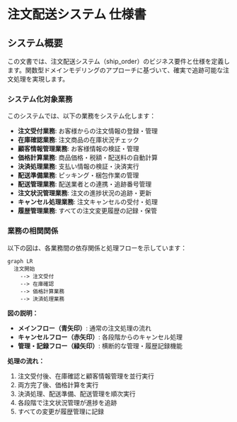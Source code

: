 # 注文配送システム 仕様書

## システム概要

この文書では、注文配送システム（ship_order）のビジネス要件と仕様を定義します。関数型ドメインモデリングのアプローチに基づいて、確実で追跡可能な注文処理を実現します。

### システム化対象業務

このシステムでは、以下の業務をシステム化します：

- **注文受付業務**: お客様からの注文情報の登録・管理
- **在庫確認業務**: 注文商品の在庫状況チェック
- **顧客情報管理業務**: お客様情報の検証・管理
- **価格計算業務**: 商品価格・税額・配送料の自動計算
- **決済処理業務**: 支払い情報の検証・決済実行
- **配送準備業務**: ピッキング・梱包作業の管理
- **配送管理業務**: 配送業者との連携・追跡番号管理
- **注文状況管理業務**: 注文の進捗状況の追跡・更新
- **キャンセル処理業務**: 注文キャンセルの受付・処理
- **履歴管理業務**: すべての注文変更履歴の記録・保管

### 業務の相関関係

以下の図は、各業務間の依存関係と処理フローを示しています：

```mermaid
graph LR
  注文開始
    --> 注文受付
    --> 在庫確認
    --> 価格計算業務
    --> 決済処理業務
```

**図の説明：**
- **メインフロー（青矢印）**: 通常の注文処理の流れ
- **キャンセルフロー（赤矢印）**: 各段階からのキャンセル処理
- **管理・記録フロー（緑矢印）**: 横断的な管理・履歴記録機能

**処理の流れ：**
1. 注文受付後、在庫確認と顧客情報管理を並行実行
2. 両方完了後、価格計算を実行
3. 決済処理、配送準備、配送管理を順次実行
4. 各段階で注文状況管理が進捗を追跡
5. すべての変更が履歴管理に記録

